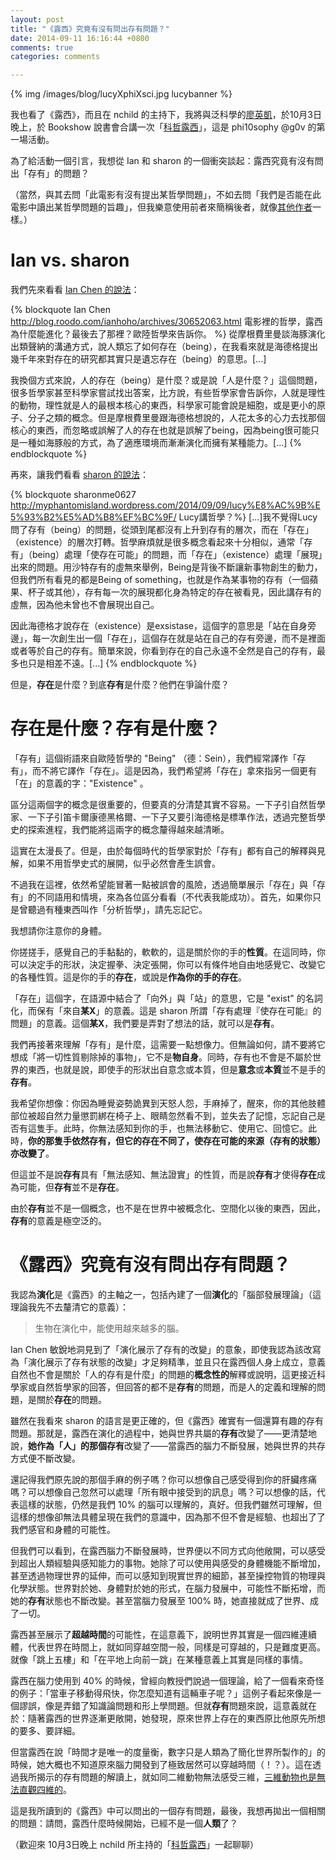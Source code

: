 ```yaml
---
layout: post
title: "《露西》究竟有沒有問出存有問題？"
date: 2014-09-11 16:16:44 +0800
comments: true
categories: comments

---
```


{% img /images/blog/lucyXphiXsci.jpg lucybanner %}

我也看了《露西》，而且在 nchild 的主持下，我將與泛科學的[廖英凱](http://pansci.tw/archives/author/ykliao)，於10月3日晚上，於 Bookshow 說書會合講一次「[科哲露西](http://www.accupass.com/go/lucy)」，這是 phi10sophy @g0v 的第一場活動。

為了給活動一個引言，我想從 Ian 和 sharon 的一個衝突談起：露西究竟有沒有問出「存有」的問題？

（當然，與其去問「此電影有沒有提出某哲學問題」，不如去問「我們是否能在此電影中讀出某哲學問題的旨趣」，但我樂意使用前者來簡稱後者，就像[其他作者](https://phi10.hackpad.com/VhrAm5mqMJo)一樣。）

<!--more-->

# Ian vs. sharon

我們先來看看 [Ian Chen 的說法](http://blog.roodo.com/ianhoho/archives/30652063.html)：

{% blockquote Ian Chen http://blog.roodo.com/ianhoho/archives/30652063.html 電影裡的哲學，露西為什麼能進化？最後去了那裡？歐陸哲學來告訴你。 %}
從摩根費里曼談海豚演化出類聲納的溝通方式，說人類忘了如何存在（being），在我看來就是海德格提出幾千年來對存在的研究都其實只是遺忘存在（being）的意思。[...]

我換個方式來說，人的存在（being）是什麼？或是說「人是什麼？」這個問題，很多哲學家甚至科學家嘗試找出答案，比方說，有些哲學家會告訴你，人就是理性的動物，理性就是人的最根本核心的東西，科學家可能會說是細胞，或是更小的原子、分子之類的概念。但是摩根費里曼跟海德格想說的，人花太多的心力去找那個核心的東西，而忽略或誤解了人的存在也就是誤解了being，因為being很可能只是一種如海豚般的方式，為了適應環境而漸漸演化而擁有某種能力。[...]
{% endblockquote %}

再來，讓我們看看 [sharon 的說法](http://myphantomisland.wordpress.com/2014/09/09/lucy%E8%AC%9B%E5%93%B2%E5%AD%B8%EF%BC%9F/)：

{% blockquote sharonme0627 http://myphantomisland.wordpress.com/2014/09/09/lucy%E8%AC%9B%E5%93%B2%E5%AD%B8%EF%BC%9F/ Lucy講哲學？%}
[...]我不覺得Lucy問了存有（being）的問題，從頭到尾都沒有上升到存有的層次，而在「存在」（existence）的層次打轉。哲學麻煩就是很多概念看起來十分相似，通常「存有」（being）處理「使存在可能」的問題，而「存在」（existence）處理「展現」出來的問題。用沙特存有的虛無來舉例，Being是背後不斷讓新事物創生的動力，但我們所有看見的都是Being of something，也就是作為某事物的存有（一個蘋果、杯子或其他），存有每一次的展現都化身為特定的存在被看見，因此講存有的虛無，因為他未曾也不會展現出自己。

因此海德格才說存在（existence）是exsistase，這個字的意思是「站在自身旁邊」，每一次創生出一個「存在」，這個存在就是站在自己的存有旁邊，而不是裡面或者等於自己的存有。簡單來說，你看到存在的自己永遠不全然是自己的存有，最多也只是相差不遠。[...]
{% endblockquote %}

但是，**存在**是什麼？到底**存有**是什麼？他們在爭論什麼？

# 存在是什麼？存有是什麼？

「存有」這個術語來自歐陸哲學的 "Being" （德：Sein），我們經常譯作「存有」，而不將它譯作「存在」。這是因為，我們希望將「存在」拿來指另一個更有「在」的意義的字："Existence" 。

區分這兩個字的概念是很重要的，但要真的分清楚其實不容易。一下子引自然哲學家、一下子引笛卡爾康德黑格爾、一下子又要引海德格是標準作法，透過完整哲學史的探索進程，我們能將這兩字的概念釐得越來越清晰。

這實在太漫長了。但是，由於每個時代的哲學家對於「存有」都有自己的解釋與見解，如果不用哲學史式的展開，似乎必然會產生誤會。

不過我在這裡，依然希望能冒著一點被誤會的風險，透過簡單展示「存在」與「存有」的不同語用和情境，來為各位區分看看（不代表我能成功）。首先，如果你只是曾聽過有種東西叫作「分析哲學」，請先忘記它。

我想請你注意你的身體。

你搓搓手，感覺自己的手黏黏的，軟軟的，這是關於你的手的**性質**。在這同時，你可以決定手的形狀，決定握拳、決定張開，你可以有條件地自由地感覺它、改變它的各種性質。這是你的手的**存在**，或說是**作為你的手的存在**。

「存在」這個字，在語源中結合了「向外」與「站」的意思，它是 "exist" 的名詞化，而保有「來自**某X**」的意義。這是 sharon 所謂「存有處理『使存在可能』的問題」的意義。這個**某X**，我們要是弄對了想法的話，就可以是**存有**。

我們再接著來理解「存有」是什麼，這需要一點想像力。但無論如何，請不要將它想成「將一切性質剔除掉的事物」，它不是**物自身**。同時，存有也不會是不屬於世界的東西，也就是說，即使手的形狀出自意念或本質，但是**意念**或**本質**並不是手的**存有**。

我希望你想像：你因為睡覺姿勢詭異到天怒人怨，手麻掉了，醒來，你的其他肢體部位被超自然力量懲罰綁在椅子上、眼睛忽然看不到，並失去了記憶，忘記自己是否有這隻手。此時，你無法感知到你的手，也無法移動它、使用它、回憶它。此時，**你的那隻手依然存有，但它的存在不同了，使存在可能的來源（存有的狀態）亦改變了**。

但這並不是說**存有**具有「無法感知、無法證實」的性質，而是說**存有**才使得**存在**成為可能，但**存有**並不是**存在**。

由於**存有**並不是一個概念，也不是在世界中被概念化、空間化以後的東西，因此，**存有**的意義是極空泛的。

# 《露西》究竟有沒有問出存有問題？

我認為**演化**是《露西》的主軸之一，包括內建了一個**演化**的「腦部發展理論」（這理論我先不去釐清它的意義）：

> 生物在演化中，能使用越來越多的腦。

Ian Chen 敏銳地洞見到了「演化展示了存有的改變」的意象，即使我認為該改寫為「演化展示了存有狀態的改變」才足夠精準，並且只在露西個人身上成立，意義自然也不會是關於「人的存有是什麼」的問題的**概念性的**解釋或說明，這更接近科學家或自然哲學家的回答，但回答的都不是**存有**的問題，而是人的定義和理解的問題，是關於**存在**的問題。

雖然在我看來 sharon 的語言是更正確的，但《露西》確實有一個還算有趣的存有問題。那就是，露西在演化的過程中，她與世界共屬的**存有**改變了——更清楚地說，**她作為「人」的那個存有**改變了——當露西的腦力不斷發展，她與世界的共存方式便不斷改變。

還記得我們原先說的那個手麻的例子嗎？你可以想像自己感受得到你的肝臟疼痛嗎？可以想像自己忽然可以處理「所有眼中接受到的訊息」嗎？可以想像的話，代表這樣的狀態，仍然是我們 10% 的腦可以理解的，真好。但我們雖然可理解，但這樣的想像卻無法具體呈現在我們的意識中，因為那不但不會是經驗、也超出了了我們感官和身體的可能性。

但我們可以看到，在露西腦力不斷發展時，世界便以不同方式向他敞開，可以感受到超出人類經驗與感知能力的事物。她除了可以使用與感受的身體機能不斷增加，甚至透過物理世界的延伸，而可以感知到現實世界的細節，甚至操控物質的物理與化學狀態。世界對於她、身體對於她的形式，在腦力發展中，可能性不斷拓增，而她的**存有**狀態也不斷改變。甚至當腦力發展至 100% 時，她直接就成了世界、成了一切。

露西甚至展示了**超越時間**的可能性，在這意義下，說明世界其實是一個四維連續體，代表世界在時間上，就如同穿越空間一般，同樣是可穿越的，只是難度更高。就像「跳上五樓」和「在平地上向前一跳」在某種意義上其實是同樣的事情。

露西在腦力使用到 40% 的時候，曾經向教授們說過一個理論，給了一個看來奇怪的例子：「當車子移動得飛快，你怎麼知道有這輛車子呢？」這例子看起來像是一個謬誤，像是弄錯了知識論問題和形上學問題。但就**存有**問題來說，這意義就在於：隨著露西的世界逐漸更敞開，她發現，原來世界上存在的東西原比他原先所想的要多、要詳細。

但當露西在說「時間才是唯一的度量衡，數字只是人類為了簡化世界所製作的」的時候，她大概也不知道原來腦力開發到了極致居然可以穿越時間（！？）。這在透過我所揭示的存有問題的解讀上，就如同二維動物無法感受三維，[三維動物也是無法直觀四維的](https://www.sciencenews.org/article/seeing-four-dimensions)。

這是我所讀到的《露西》中可以問出的一個存有問題，最後，我想再拋出一個相關的問題：請問，露西什麼時候開始，已經不是一個**人類**了？

（歡迎來 10月3日晚上 nchild 所主持的「[科哲露西](http://www.accupass.com/go/lucy)」一起聊聊）

